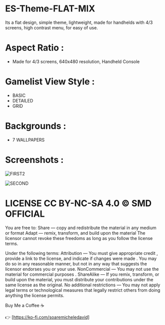 # ES-Theme-FLAT-MIX

Its a flat design, simple theme, lightweight, made for handhelds with 4/3 screens, high contrast menu, for easy of use.

# Aspect Ratio :
- Made for 4/3 screens, 640x480 resolution,  Handheld Console
  
# Gamelist View Style :
- BASIC
- DETAILED
- GRID
  
# Backgrounds :
- 7 WALLPAPERS

# Screenshots :

![FIRST2](https://github.com/soaremicheledavid/ES-Theme-FLAT-MIX/assets/157101299/0c7e1c10-cf17-4374-ac38-e433bac4b937)


![SECOND](https://github.com/soaremicheledavid/ES-Theme-FLAT-MIX/assets/157101299/0c841945-9c2d-4faa-a56a-278ac94e709d)


# LICENSE CC BY-NC-SA 4.0 © SMD OFFICIAL

You are free to:
Share — copy and redistribute the material in any medium or format
Adapt — remix, transform, and build upon the material
The licensor cannot revoke these freedoms as long as you follow the license terms.

Under the following terms:
Attribution — You must give appropriate credit , provide a link to the license, and indicate if changes were made . You may do so in any reasonable manner, but not in any way that suggests the licensor endorses you or your use.
NonCommercial — You may not use the material for commercial purposes .
ShareAlike — If you remix, transform, or build upon the material, you must distribute your contributions under the same license as the original.
No additional restrictions — You may not apply legal terms or technological measures that legally restrict others from doing anything the license permits.

Buy Me a Coffee ☕

👉 [https://ko-fi.com/soaremicheledavid] 
